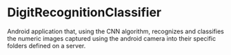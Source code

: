 # DigitRecognitionClassifier
Android application that, using the CNN algorithm, recognizes and classifies the numeric images captured using the android camera into their specific folders defined on a server.
